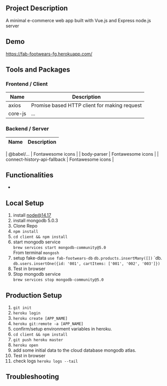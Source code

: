 ## Project Description

A minimal e-commerce web app built with Vue.js and Express node.js server

## Demo

https://fab-footwears-fg.herokuapp.com/

## Tools and Packages

### Frontend / Client

| Name                 | Description                                                                                                            |
| -------------------- | ---------------------------------------------------------------------------------------------------------------------- |
| axios     | Promise based HTTP client for making request     |
| core-js     | ...     |

### Backend / Server

| Name                  | Description                                                                     |
| --------------------- | ------------------------------------------------------------------------------- |

| @babel/...     | Fontawesome icons     |
| body-parser     | Fontawesome icons     |
| connect-history-api-fallback     | Fontawesome icons     |

## Functionalities

- 

## Local Setup

1. install node@14.17
1. install mongodb 5.0.3
1. Clone Repo
1. `npm install`
1. `cd client && npm install`
1. start mongodb service</br>
   `brew services start mongodb-community@5.0` </br>
   From terminal `mongosh`
1. setup fake-data `use fab-footwears-db` `db.products.insertMany([])` `db.  ``db.users.insertOne({id: '001', cartItems: ['001', '002', '003']})``
1. Test in browser
1. Stop mongodb service </br>
   `brew services stop mongodb-community@5.0`

## Production Setup

1. `git init`
1. `heroku login`
1. `heroku create [APP_NAME]`
1. `heroku git:remote -a [APP_NAME]`
1. confirm/setup environment variables in heroku. </br>
1. `cd client && npm install`
1. `git push heroku master`
1. `heroku open`
1. add some initial data to the cloud database mongodb atlas.
1. Test in browser
1. check logs `heroku logs --tail`

## Troubleshooting



